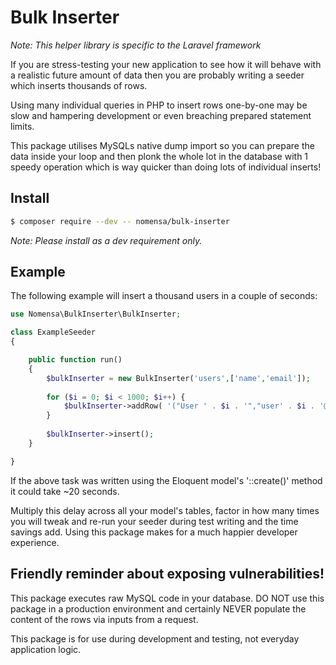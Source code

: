 # Bulk Inserter

_Note: This helper library is specific to the Laravel framework_

If you are stress-testing your new application to see how it will behave with a realistic 
future amount of data then you are probably writing a seeder which inserts thousands of rows.

Using many individual queries in PHP to insert rows one-by-one may be slow and 
hampering development or even breaching prepared statement limits.

This package utilises MySQLs native dump import so you can prepare the data inside your loop 
and then plonk the whole lot in the database with 1 speedy operation which is way quicker 
than doing lots of individual inserts!

 
## Install

```bash
$ composer require --dev -- nomensa/bulk-inserter
```

_Note: Please install as a dev requirement only._


## Example

The following example will insert a thousand users in a couple of seconds:

```php
use Nomensa\BulkInserter\BulkInserter;

class ExampleSeeder
{

    public function run()
    {
        $bulkInserter = new BulkInserter('users',['name','email']);
        
        for ($i = 0; $i < 1000; $i++) {
            $bulkInserter->addRow( '("User ' . $i . '","user' . $i . '@example.com")' );
        }
        
        $bulkInserter->insert();
    }

}
```

If the above task was written using the Eloquent model's '::create()' method it could take
 ~20 seconds. 

Multiply this delay across all your model's tables, factor in how many times you will tweak 
and re-run your seeder during test writing and the time savings add. Using this package makes 
for a much happier developer experience. 


## Friendly reminder about exposing vulnerabilities!

This package executes raw MySQL code in your database. DO NOT use this package in a production 
environment and certainly NEVER populate the content of the rows via inputs from a request. 

This package is for use during development and testing, not everyday application logic.
